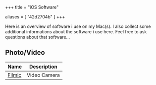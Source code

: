 +++
title = "iOS Software"

aliases = [
  "42d2704b"
]
+++

Here is an overview of software i use on my Mac(s). I also collect some additional
informations about the software i use here. Feel free to ask questions about that
software...

## Photo/Video

| Name | Description |
|---|---|
| [Filmic](http://www.filmicpro.com) | Video Camera |
